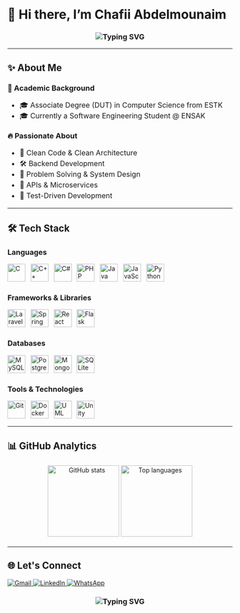 <h1 align="left">👋 Hi there, I’m Chafii Abdelmounaim</h1>
<h3 align="center">
  <img src="https://readme-typing-svg.herokuapp.com?font=Fira+Code&duration=3000&pause=1000&color=8B0000&center=true&vCenter=true&width=435&lines=Software+Engineering+Student;Backend+Developer;Clean+Code+Lover;Problem+Solver" alt="Typing SVG" />
</h3>

---

<h2 align="left">✨ About Me</h2>

<h3 align="left">🏫 Academic Background</h3>

<ul align="left" style="font-size:16px; line-height:1.5;">
  <li>🎓 Associate Degree (DUT) in Computer Science from ESTK</li>
  <li>🎓 Currently a Software Engineering Student @ ENSAK</li>
</ul>

<h3 align="left">🔥 Passionate About</h3>

<ul align="left" style="font-size:16px; line-height:1.5;">
  <li>🧼 Clean Code & Clean Architecture</li>
  <li>🛠️ Backend Development</li>
  <li>🧩 Problem Solving & System Design</li>
  <li>🔄 APIs & Microservices</li>
  <li>🧪 Test-Driven Development</li>
</ul>


---

<h2 align="left">🛠️ Tech Stack</h2>

<h3 align="left">Languages</h3>
<p align="left">
  <img src="https://cdn.jsdelivr.net/gh/devicons/devicon/icons/c/c-original.svg" height="40" alt="C" />&nbsp;&nbsp;
  <img src="https://cdn.jsdelivr.net/gh/devicons/devicon/icons/cplusplus/cplusplus-original.svg" height="40" alt="C++" />&nbsp;&nbsp;
  <img src="https://cdn.jsdelivr.net/gh/devicons/devicon/icons/csharp/csharp-original.svg" height="40" alt="C#" />&nbsp;&nbsp;
  <img src="https://cdn.jsdelivr.net/gh/devicons/devicon/icons/php/php-original.svg" height="40" alt="PHP" />&nbsp;&nbsp;
  <img src="https://cdn.jsdelivr.net/gh/devicons/devicon/icons/java/java-original.svg" height="40" alt="Java" />&nbsp;&nbsp;
  <img src="https://cdn.jsdelivr.net/gh/devicons/devicon/icons/javascript/javascript-original.svg" height="40" alt="JavaScript" />&nbsp;&nbsp;
  <img src="https://cdn.jsdelivr.net/gh/devicons/devicon/icons/python/python-original.svg" height="40" alt="Python" />
</p>

<h3 align="left">Frameworks & Libraries</h3>
<p align="left">
  <img src="https://cdn.jsdelivr.net/gh/devicons/devicon@latest/icons/laravel/laravel-original.svg" height="40" alt="Laravel" />&nbsp;&nbsp;
  <img src="https://cdn.jsdelivr.net/gh/devicons/devicon/icons/spring/spring-original.svg" height="40" alt="Spring" />&nbsp;&nbsp;
  <img src="https://cdn.jsdelivr.net/gh/devicons/devicon/icons/react/react-original.svg" height="40" alt="React" />&nbsp;&nbsp;
  <img src="https://cdn.jsdelivr.net/gh/devicons/devicon/icons/flask/flask-original.svg" height="40" alt="Flask" />
</p>

<h3 align="left">Databases</h3>
<p align="left">
  <img src="https://cdn.jsdelivr.net/gh/devicons/devicon/icons/mysql/mysql-original.svg" height="40" alt="MySQL" />&nbsp;&nbsp;
  <img src="https://cdn.jsdelivr.net/gh/devicons/devicon/icons/postgresql/postgresql-original.svg" height="40" alt="PostgreSQL" />&nbsp;&nbsp;
  <img src="https://cdn.jsdelivr.net/gh/devicons/devicon/icons/mongodb/mongodb-original.svg" height="40" alt="MongoDB" />&nbsp;&nbsp;
  <img src="https://cdn.jsdelivr.net/gh/devicons/devicon/icons/sqlite/sqlite-original.svg" height="40" alt="SQLite" />
</p>

<h3 align="left">Tools & Technologies</h3>
<p align="left">
  <img src="https://cdn.jsdelivr.net/gh/devicons/devicon/icons/git/git-original.svg" height="40" alt="Git" />&nbsp;&nbsp;
  <img src="https://cdn.jsdelivr.net/gh/devicons/devicon/icons/docker/docker-original.svg" height="40" alt="Docker" />&nbsp;&nbsp;
  <img src="https://cdn.jsdelivr.net/gh/devicons/devicon@latest/icons/unifiedmodelinglanguage/unifiedmodelinglanguage-original.svg" height="40" alt="UML" />&nbsp;&nbsp;
  <img src="https://cdn.jsdelivr.net/gh/devicons/devicon@latest/icons/unity/unity-original.svg" height="40" alt="Unity" />
</p>

---

<h2 align="left">📊 GitHub Analytics</h2>

<div align="center" style="padding:5px;">
  <img src="https://github-readme-stats.vercel.app/api?username=ChafiiAbdelmounaim&show_icons=true&include_all_commits=true&count_private=true&theme=gotham" height="160" alt="GitHub stats" />
  <img src="https://github-readme-stats.vercel.app/api/top-langs/?username=ChafiiAbdelmounaim&layout=compact&langs_count=5&theme=nord" height="160" alt="Top languages" />
</div>

---

## 🌐 Let's Connect

<p align="left">
  <a href="mailto:e.abdou1016@gmail.com" target="_blank">
    <img src="https://img.shields.io/badge/Gmail-D14836?style=for-the-badge&logo=gmail&logoColor=white" alt="Gmail"/>
  </a>
  <a href="https://www.linkedin.com/in/abdelmonaim-chafii/" target="_blank">
    <img src="https://img.shields.io/badge/LinkedIn-0A66C2?style=for-the-badge&logo=linkedin&logoColor=white" alt="LinkedIn"/>
  </a>
  <a href="https://wa.me/212634095772" target="_blank">
    <img src="https://img.shields.io/badge/WhatsApp-25D366?style=for-the-badge&logo=whatsapp&logoColor=white" alt="WhatsApp"/>
  </a>
</p>



<!-- Optional animation suggestion -->

<h3 align="center">
  <img src="https://readme-typing-svg.herokuapp.com?font=Fira+Code&duration=3000&pause=1000&color=00FF00&center=true&vCenter=true&width=435&lines=Software+Engineer+Student;Backend+Developer;Clean+Code+Lover;Problem+Solver" alt="Typing SVG" />
</h3>

